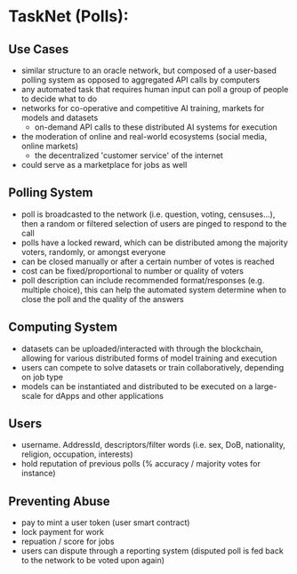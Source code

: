 # TaskNet (Polls):

## Use Cases
- similar structure to an oracle network, but composed of a user-based polling system as opposed to aggregated API calls by computers
- any automated task that requires human input can poll a group of people to decide what to do
- networks for co-operative and competitive AI training, markets for models and datasets
  -  on-demand API calls to these distributed AI systems for execution
- the moderation of online and real-world ecosystems (social media, online markets)
  -  the decentralized 'customer service' of the internet
-  could serve as a marketplace for jobs as well

## Polling System
- poll is broadcasted to the network (i.e. question, voting, censuses...), then a random or filtered selection of users are pinged to respond to the call
- polls have a locked reward, which can be distributed among the majority voters, randomly, or amongst everyone
- can be closed manually or after a certain number of votes is reached
- cost can be fixed/proportional to number or quality of voters 
- poll description can include recommended format/responses (e.g. multiple choice), this can help the automated system determine when to close the poll and the quality of the answers

## Computing System
- datasets can be uploaded/interacted with through the blockchain, allowing for various distributed forms of model training and execution
- users can compete to solve datasets or train collaboratively, depending on job type
- models can be instantiated and distributed to be executed on a large-scale for dApps and other applications

## Users
- username. AddressId, descriptors/filter words (i.e. sex, DoB, nationality, religion, occupation, interests)
- hold reputation of previous polls (% accuracy / majority votes for instance)

## Preventing Abuse
- pay to mint a user token (user smart contract)
- lock payment for work
- repuation / score for jobs
- users can dispute through a reporting system (disputed poll is fed back to the network to be voted upon again)
